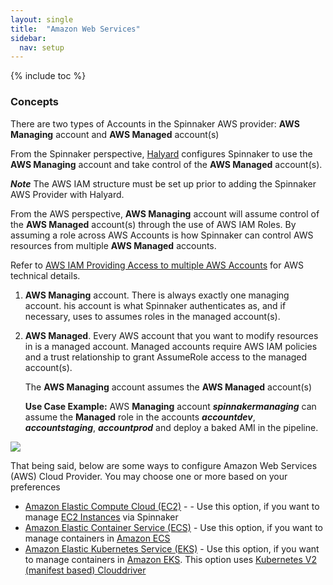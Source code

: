 ```yaml
---
layout: single
title:  "Amazon Web Services"
sidebar:
  nav: setup
---
```


{% include toc %}

### Concepts

There are two types of Accounts in the Spinnaker AWS provider: __AWS Managing__ account and __AWS Managed__ account(s)

From the Spinnaker perspective, [Halyard](https://www.spinnaker.io/reference/halyard/) configures Spinnaker to use the __AWS Managing__ account and take control of the __AWS Managed__ account(s).

**_Note_** The AWS IAM structure must be set up prior to adding the Spinnaker AWS Provider with Halyard.


From the AWS perspective, __AWS Managing__ account will assume control of the __AWS Managed__ account(s) through the use of AWS IAM Roles. By assuming a role across AWS Accounts is how Spinnaker can control AWS resources from multiple __AWS Managed__ accounts.

Refer to [AWS IAM Providing Access to multiple AWS Accounts](https://docs.aws.amazon.com/IAM/latest/UserGuide/id_roles_common-scenarios_aws-accounts.html) for AWS technical details.


1. __AWS Managing__ account. There is always exactly one managing account. his
   account is what Spinnaker authenticates as, and if necessary, uses to assumes roles
   in the managed account(s).
2. __AWS Managed__. Every AWS account that you want to modify resources in is a
   managed account. Managed accounts require AWS IAM policies and a trust relationship to grant AssumeRole access to the
   managed account(s). 
   
   The __AWS Managing__ account assumes the __AWS Managed__ account(s)
   
   __Use Case Example:__ AWS __Managing__ account __*spinnakermanaging*__ can assume the __Managed__ role in the accounts __*accountdev*__, __*accountstaging*__, __*accountprod*__ and deploy a baked AMI in the pipeline.

![](concepts.png)


That being said, below are some ways to configure Amazon Web Services (AWS) Cloud Provider. You may choose one or more based on your preferences

* [Amazon Elastic Compute Cloud (EC2)](/setup/install/providers/aws/aws-ec2/) - - Use this option, if you want to manage [EC2 Instances](https://aws.amazon.com/ec2/) via Spinnaker
* [Amazon Elastic Container Service (ECS)](/setup/install/providers/aws/aws-ecs/) - Use this option, if you want to manage containers in [Amazon ECS](https://aws.amazon.com/ecs/)
* [Amazon Elastic Kubernetes Service (EKS)](/setup/install/providers/kubernetes-v2/aws-eks/) - Use this option, if you want to manage containers in [Amazon EKS](https://aws.amazon.com/eks/). This option uses [Kubernetes V2 (manifest based) Clouddriver](/setup/install/providers/kubernetes-v2)
